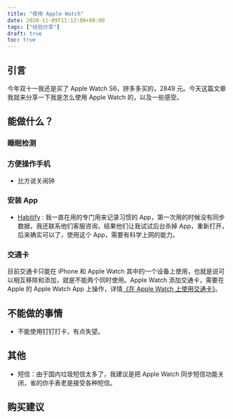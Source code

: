 ```yaml
---
title: "使用 Apple Watch"
date: 2020-11-09T11:12:00+08:00
tags: ["经验分享"] 
draft: true
toc: true
---
```


## 引言

今年双十一我还是买了 Apple Watch S6，拼多多买的，2849 元。今天这篇文章我就来分享一下我是怎么使用 Apple Watch 的，以及一些感受。


## 能做什么？

### 睡眠检测

### 方便操作手机

- 比方说关闹钟

### 安装 App

- [Habitify](https://apps.apple.com/cn/app/habitify-habit-tracker/id1111447047) : 我一直在用的专门用来记录习惯的 App，第一次用的时候没有同步数据，我还联系他们客服咨询，结果他们让我试试后台杀掉 App，重新打开，后来确实可以了，使用这个 App，需要有科学上网的能力。

### 交通卡

目前交通卡只能在 iPhone 和 Apple Watch 其中的一个设备上使用，也就是说可以相互移除和添加，就是不能两个同时使用。Apple Watch 添加交通卡，需要在 Apple 的 Apple Watch App 上操作，详情[《在 Apple Watch 上使用交通卡》](https://support.apple.com/zh-hk/guide/watch/apd5e6c6a7ee/watchos)。



## 不能做的事情

- 不能使用钉钉打卡，有点失望。

## 其他

- 短信：由于国内垃圾短信太多了，我建议是把 Apple Watch 同步短信功能关闭，省的你手表老是接受各种短信。


## 购买建议
